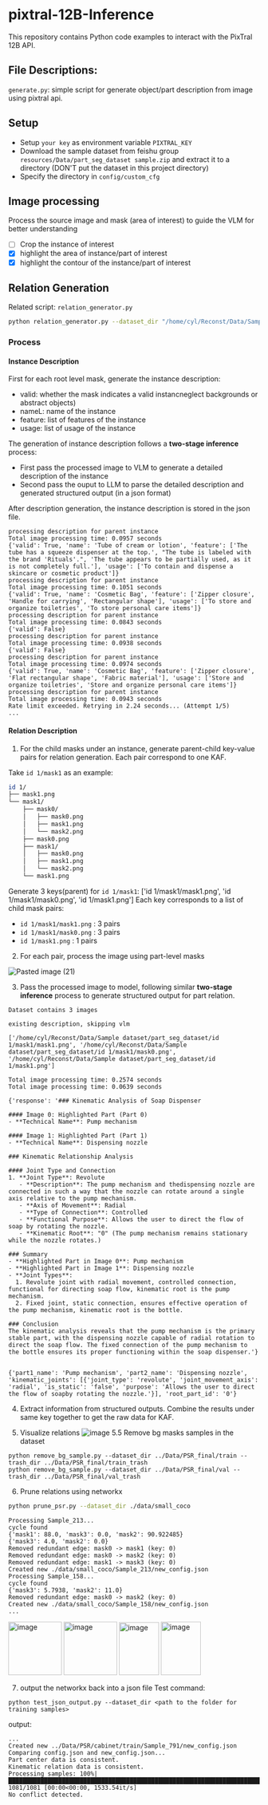 # pixtral-12B-Inference
This repository contains Python code examples to interact with the PixTral 12B API.

## File Descriptions:
`generate.py`: simple script for generate object/part description from image using pixtral api.

## Setup
- Setup `your key` as environment variable `PIXTRAL_KEY`
- Download the sample dataset from feishu group `resources/Data/part_seg_dataset sample.zip` and extract it to a directory (DON'T put the dataset in this project directory)
- Specify the directory in `config/custom_cfg`

## Image processing
Process the source image and mask (area of interest) to guide the VLM for better understanding
- [ ] Crop the instance of interest
- [x] highlight the area of instance/part of interest
- [x] highlight the contour of the instance/part of interest

## Relation Generation
Related script: `relation_generator.py`

```bash
python relation_generator.py --dataset_dir "/home/cyl/Reconst/Data/Sample dataset/part_seg_dataset/part_seg_dataset_with_description.json" --src_image_dir "/home/cyl/Reconst/Data/Sample dataset/src_img"
```

### Process

#### Instance Description
First for each root level mask, generate the instance description:
- valid: whether the mask indicates a valid instancneglect backgrounds or abstract objects)
- nameL: name of the instance
- feature: list of features of the instance
- usage: list of usage of the instance

The generation of instance description follows a **two-stage inference** process:
- First pass the processed image to VLM to generate a detailed description of the instance
- Second pass the ouput to LLM to parse the detailed description and generated structured output (in a json format)

After description generation, the instance description is stored in the json file.

```
processing description for parent instance
Total image processing time: 0.0957 seconds
{'valid': True, 'name': 'Tube of cream or lotion', 'feature': ['The tube has a squeeze dispenser at the top.', "The tube is labeled with the brand 'Rituals'.", 'The tube appears to be partially used, as it is not completely full.'], 'usage': ['To contain and dispense a skincare or cosmetic product']}
processing description for parent instance
Total image processing time: 0.1051 seconds
{'valid': True, 'name': 'Cosmetic Bag', 'feature': ['Zipper closure', 'Handle for carrying', 'Rectangular shape'], 'usage': ['To store and organize toiletries', 'To store personal care items']}
processing description for parent instance
Total image processing time: 0.0843 seconds
{'valid': False}
processing description for parent instance
Total image processing time: 0.0938 seconds
{'valid': False}
processing description for parent instance
Total image processing time: 0.0974 seconds
{'valid': True, 'name': 'Cosmetic Bag', 'feature': ['Zipper closure', 'Flat rectangular shape', 'Fabric material'], 'usage': ['Store and organize toiletries', 'Store and organize personal care items']}
processing description for parent instance
Total image processing time: 0.0943 seconds
Rate limit exceeded. Retrying in 2.24 seconds... (Attempt 1/5)
...
```

#### Relation Description
1. For the child masks under an instance, generate parent-child key-value pairs for relation generation. Each pair correspond to one KAF.

Take `id 1/mask1` as an example:
```bash
id 1/
├── mask1.png
└── mask1/
    ├── mask0/
    │   ├── mask0.png
    │   ├── mask1.png
    │   └── mask2.png
    ├── mask0.png
    ├── mask1/
    │   ├── mask0.png
    │   ├── mask1.png
    │   └── mask2.png
    └── mask1.png
```
Generate 3 keys(parent) for `id 1/mask1`: ['id 1/mask1/mask1.png', 'id 1/mask1/mask0.png', 'id 1/mask1.png']
Each key corresponds to a list of child mask pairs:
- `id 1/mask1/mask1.png` : 3 pairs
- `id 1/mask1/mask0.png` : 3 pairs
- `id 1/mask1.png` : 1 pairs

2. For each pair, process the image using part-level masks

![Pasted image (21)](https://github.com/user-attachments/assets/1b56eddc-d751-4883-84f0-2308ef5193e3)

3. Pass the processed image to model, following similar **two-stage inference** process to generate structured output for part relation.

```
Dataset contains 3 images

existing description, skipping vlm

['/home/cyl/Reconst/Data/Sample dataset/part_seg_dataset/id 1/mask1/mask1.png', '/home/cyl/Reconst/Data/Sample dataset/part_seg_dataset/id 1/mask1/mask0.png', '/home/cyl/Reconst/Data/Sample dataset/part_seg_dataset/id 1/mask1.png']

Total image processing time: 0.2574 seconds
Total image processing time: 0.0639 seconds

{'response': '### Kinematic Analysis of Soap Dispenser

#### Image 0: Highlighted Part (Part 0)
- **Technical Name**: Pump mechanism

#### Image 1: Highlighted Part (Part 1)
- **Technical Name**: Dispensing nozzle

### Kinematic Relationship Analysis

#### Joint Type and Connection
1. **Joint Type**: Revolute
   - **Description**: The pump mechanism and thedispensing nozzle are connected in such a way that the nozzle can rotate around a single axis relative to the pump mechanism.
   - **Axis of Movement**: Radial
   - **Type of Connection**: Controlled
   - **Functional Purpose**: Allows the user to direct the flow of soap by rotating the nozzle.
   - **Kinematic Root**: "0" (The pump mechanism remains stationary while the nozzle rotates.)

### Summary
- **Highlighted Part in Image 0**: Pump mechanism
- **Highlighted Part in Image 1**: Dispensing nozzle
- **Joint Types**:
  1. Revolute joint with radial movement, controlled connection, functional for directing soap flow, kinematic root is the pump mechanism.
  2. Fixed joint, static connection, ensures effective operation of the pump mechanism, kinematic root is the bottle.

### Conclusion
The kinematic analysis reveals that the pump mechanism is the primary stable part, with the dispensing nozzle capable of radial rotation to direct the soap flow. The fixed connection of the pump mechanism to the bottle ensures its proper functioning within the soap dispenser.'}


{'part1_name': 'Pump mechanism', 'part2_name': 'Dispensing nozzle', 'kinematic_joints': [{'joint_type': 'revolute', 'joint_movement_axis': 'radial', 'is_static': 'false', 'purpose': 'Allows the user to direct the flow of soapby rotating the nozzle.'}], 'root_part_id': '0'}

```

4. Extract information from structured outputs. Combine the results under same key together to get the raw data for KAF.

5. Visualize relations
![image](https://github.com/user-attachments/assets/7f61f33a-140d-44f4-8ed5-053435207b44)
5.5 Remove bg masks samples in the dataset
```
python remove_bg_sample.py --dataset_dir ../Data/PSR_final/train --trash_dir ../Data/PSR_final/train_trash
python remove_bg_sample.py --dataset_dir ../Data/PSR_final/val --trash_dir ../Data/PSR_final/val_trash
```

6. Prune relations using networkx
```bash
python prune_psr.py --dataset_dir ./data/small_coco
```
```
Processing Sample_213...
cycle found
{'mask1': 88.0, 'mask3': 0.0, 'mask2': 90.922485}
{'mask3': 4.0, 'mask2': 0.0}
Removed redundant edge: mask0 -> mask1 (key: 0)
Removed redundant edge: mask0 -> mask2 (key: 0)
Removed redundant edge: mask1 -> mask3 (key: 0)
Created new ./data/small_coco/Sample_213/new_config.json
Processing Sample_158...
cycle found
{'mask3': 5.7938, 'mask2': 11.0}
Removed redundant edge: mask0 -> mask2 (key: 0)
Created new ./data/small_coco/Sample_158/new_config.json
...
```
<img width="107" height="107" alt="image" src="https://github.com/user-attachments/assets/bf40181f-b360-428a-b313-3f262cacdd6f" />
<img width="107" height="107" alt="image" src="https://github.com/user-attachments/assets/b855f5ca-9b5e-492a-8138-4d98e47f014e" />
<img width="80" height="106" alt="image" src="https://github.com/user-attachments/assets/2d291d75-31f9-4b1c-94e4-05d1ef4c9f35" />
<img width="80" height="107" alt="image" src="https://github.com/user-attachments/assets/559ee31a-d320-48a1-b5b2-daa119343630" />



7. output the networkx back into a json file
Test command:
```
python test_json_output.py --dataset_dir <path to the folder for training samples>
```
output:
```
...
Created new ../Data/PSR/cabinet/train/Sample_791/new_config.json
Comparing config.json and new_config.json...
Part center data is consistent.
Kinematic relation data is consistent.
Processing samples: 100%|██████████████████████████████████████████████████████████████████████████████████████████████████████████████████████████████████| 1081/1081 [00:00<00:00, 1533.54it/s]
No conflict detected.
```

